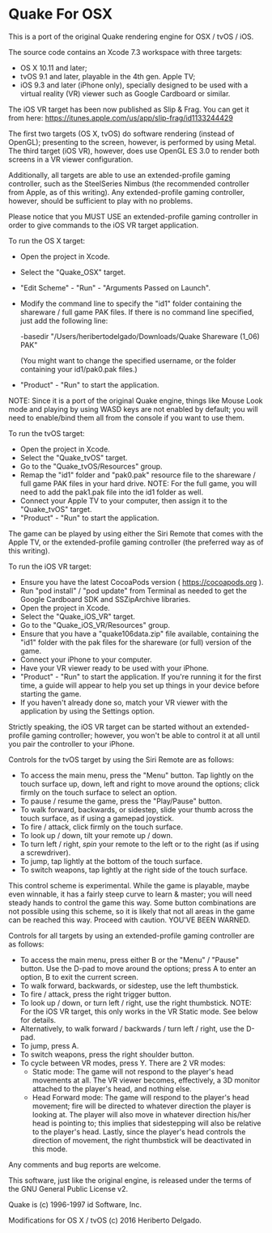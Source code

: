 # Quake For OSX

This is a port of the original Quake rendering engine for OSX / tvOS / iOS.

The source code contains an Xcode 7.3 workspace with three targets:
- OS X 10.11 and later;
- tvOS 9.1 and later, playable in the 4th gen. Apple TV;
- iOS 9.3 and later (iPhone only), specially designed to be used with a virtual reality (VR) viewer such as Google Cardboard or similar.

The iOS VR target has been now published as Slip & Frag. You can get it from here: https://itunes.apple.com/us/app/slip-frag/id1133244429

The first two targets (OS X, tvOS) do software rendering (instead of OpenGL); presenting to the screen, however, is performed by using Metal. The third target (iOS VR), however, does use OpenGL ES 3.0 to render both screens in a VR viewer configuration.

Additionally, all targets are able to use an extended-profile gaming controller, such as the SteelSeries Nimbus (the recommended controller from Apple, as of this writing). Any extended-profile gaming controller, however, should be sufficient to play with no problems.

Please notice that you MUST USE an extended-profile gaming controller in order to give commands to the iOS VR target application.

To run the OS X target:
- Open the project in Xcode.
- Select the "Quake_OSX" target.
- "Edit Scheme" - "Run" - "Arguments Passed on Launch".
- Modify the command line to specify the "id1" folder containing the shareware / full game PAK files. If there is no command line specified, just add the following line:

    -basedir "/Users/heribertodelgado/Downloads/Quake Shareware (1_06) PAK"

  (You might want to change the specified username, or the folder containing your id1/pak0.pak files.)

- "Product" - "Run" to start the application.

NOTE: Since it is a port of the original Quake engine, things like Mouse Look mode and playing by using WASD keys are not enabled by default; you will need to enable/bind them all from the console if you want to use them.

To run the tvOS target:
- Open the project in Xcode.
- Select the "Quake_tvOS" target.
- Go to the "Quake_tvOS/Resources" group.
- Remap the "id1" folder and "pak0.pak" resource file to the shareware / full game PAK files in your hard drive. NOTE: For the full game, you will need to add the pak1.pak file into the id1 folder as well.
- Connect your Apple TV to your computer, then assign it to the "Quake_tvOS" target.
- "Product" - "Run" to start the application.

The game can be played by using either the Siri Remote that comes with the Apple TV, or the extended-profile gaming controller (the preferred way as of this writing).

To run the iOS VR target:
- Ensure you have the latest CocoaPods version ( https://cocoapods.org ).
- Run "pod install" / "pod update" from Terminal as needed to get the Google Cardboard SDK and SSZipArchive libraries.
- Open the project in Xcode.
- Select the "Quake_iOS_VR" target.
- Go to the "Quake_iOS_VR/Resources" group.
- Ensure that you have a "quake106data.zip" file available, containing the "id1" folder with the pak files for the shareware (or full) version of the game.
- Connect your iPhone to your computer.
- Have your VR viewer ready to be used with your iPhone.
- "Product" - "Run" to start the application. If you're running it for the first time, a guide will appear to help you set up things in your device before starting the game.
- If you haven't already done so, match your VR viewer with the application by using the Settings option.

Strictly speaking, the iOS VR target can be started without an extended-profile gaming controller; however, you won't be able to control it at all until you pair the controller to your iPhone.

Controls for the tvOS target by using the Siri Remote are as follows:
- To access the main menu, press the "Menu" button. Tap lightly on the touch surface up, down, left and right to move around the options; click firmly on the touch surface to select an option.
- To pause / resume the game, press the "Play/Pause" button.
- To walk forward, backwards, or sidestep, slide your thumb across the touch surface, as if using a gamepad joystick.
- To fire / attack, click firmly on the touch surface.
- To look up / down, tilt your remote up / down.
- To turn left / right, *spin* your remote to the left or to the right (as if using a screwdriver).
- To jump, tap lightly at the bottom of the touch surface.
- To switch weapons, tap lightly at the right side of the touch surface.

This control scheme is experimental. While the game is playable, maybe even winnable, it has a fairly steep curve to learn & master; you will need steady hands to control the game this way. Some button combinations are not possible using this scheme, so it is likely that not all areas in the game can be reached this way. Proceed with caution. YOU'VE BEEN WARNED.

Controls for all targets by using an extended-profile gaming controller are as follows:
- To access the main menu, press either B or the "Menu" / "Pause" button. Use the D-pad to move around the options; press A to enter an option, B to exit the current screen.
- To walk forward, backwards, or sidestep, use the left thumbstick.
- To fire / attack, press the right trigger button.
- To look up / down, or turn left / right, use the right thumbstick. NOTE: For the iOS VR target, this only works in the VR Static mode. See below for details.
- Alternatively, to walk forward / backwards / turn left / right, use the D-pad.
- To jump, press A.
- To switch weapons, press the right shoulder button.
- To cycle between VR modes, press Y. There are 2 VR modes:
  - Static mode: The game will not respond to the player's head movements at all. The VR viewer becomes, effectively, a 3D monitor attached to the player's head, and nothing else.
  - Head Forward mode: The game will respond to the player's head movement; fire will be directed to whatever direction the player is looking at. The player will also move in whatever direction his/her head is pointing to; this implies that sidestepping will also be relative to the player's head. Lastly, since the player's head controls the direction of movement, the right thumbstick will be deactivated in this mode.

Any comments and bug reports are welcome. 

This software, just like the original engine, is released under the terms of the GNU General Public License v2.

Quake is (c) 1996-1997 id Software, Inc.

Modifications for OS X / tvOS (c) 2016 Heriberto Delgado.
